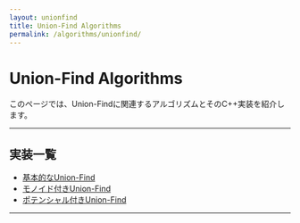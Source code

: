 ```yaml
---
layout: unionfind
title: Union-Find Algorithms
permalink: /algorithms/unionfind/
---
```


# Union-Find Algorithms

このページでは、Union-Findに関連するアルゴリズムとそのC++実装を紹介します。

---

## 実装一覧

- [基本的なUnion-Find](/algorithms/unionfind/unionfind/)
- [モノイド付きUnion-Find](/algorithms/unionfind/monoid_unionfind/)
- [ポテンシャル付きUnion-Find](/algorithms/unionfind/potential_unionfind/)

---
